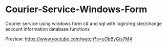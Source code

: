 # Courier-Service-Windows-Form
Courier service using windows form c# and sql with login/register/change account information database functions

Preview: https://www.youtube.com/watch?v=eObByGis7M4
